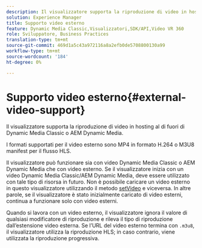```yaml
---
description: Il visualizzatore supporta la riproduzione di video in hosting al di fuori di Dynamic Media Classic o AEM Dynamic Media.
solution: Experience Manager
title: Supporto video esterno
feature: Dynamic Media Classic,Visualizzatori,SDK/API,Video VR 360
role: Sviluppatore, Business Practices
translation-type: tm+mt
source-git-commit: 469d1a5c43a972116a8a2efb0de5708800130a99
workflow-type: tm+mt
source-wordcount: '184'
ht-degree: 0%

---
```



# Supporto video esterno{#external-video-support}

Il visualizzatore supporta la riproduzione di video in hosting al di fuori di Dynamic Media Classic o AEM Dynamic Media.

I formati supportati per il video esterno sono MP4 in formato H.264 o M3U8 manifest per il flusso HLS.

Il visualizzatore può funzionare sia con video Dynamic Media Classic o AEM Dynamic Media che con video esterno. Se il visualizzatore inizia con un video Dynamic Media Classic/AEM Dynamic Media, deve essere utilizzato con tale tipo di risorsa in futuro. Non è possibile caricare un video esterno in questo visualizzatore utilizzando il metodo [setVideo](../../c-html5-aem-asset-viewers/c-html5-aem-video360/c-html5-aem-video360-javascriptapiref/r-html5-aem-video360-javascriptapiref-setvideo.md#reference-85d3422d6ce64a36ac74827120b5a17c) e viceversa. In altre parole, se il visualizzatore è stato inizialmente caricato di video esterni, continua a funzionare solo con video esterni.

Quando si lavora con un video esterno, il visualizzatore ignora il valore di qualsiasi modificatore di riproduzione e rileva il tipo di riproduzione dall’estensione video esterna. Se l’URL del video esterno termina con `.m3u8`, il visualizzatore utilizza la riproduzione HLS; in caso contrario, viene utilizzata la riproduzione progressiva.
